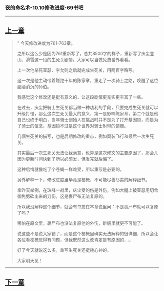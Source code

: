 ### 夜的命名术-10.10修改进度-69书吧

--------
[上一章](./8afb511829ec846e58025d2df22429e8.md)
--------


>
>
>
>"
>今天修改进度为761-763章。
>
>之所以这么少是因为761重新写了，总共8500字的样子，重新写了庆尘登山、滑雪这一段的生死关剧情。大家可以当做免费番外看看。
>
>上一次他杀死亚瑟、李允则之后就完成生死关，用两百字略写。
>
>这一次是他主动带着蹉跎十年的陈家章，重走了一次骑士之路，唤醒了这位酗酒消沉的师伯。
>
>我感觉这个修改还是挺有意义的，让这段剧情更充实更丰富了一些。
>
>在过去，庆尘把骑士生死关都当做一种功利的手段，只要完成生死关就可以升级打怪，那么这次生死关最大的意义，第一是影响陈家章，第二个就是他自己也终于明白，当年骑士创始人在挑战时并不是为了打开基因锁，而是为了骑士的信念，基因锁不过是这个世界对骑士附带的馈赠。
>
>几個生死关的描写，也是后期修改的重点，例如翼装飞行和最后一次生死关。
>
>其实最后一次生死关无法让我满意，也算是这次修文的主要原因了，那会儿因为更新时间快到了所以必须发，但发完就后悔了。
>
>这种后悔就像吃了个苍蝇一样难受，所以重写是必要的。
>
>另外解释一下，修改进度里毕竟是梗概，不可能尽善尽美的解释细节。
>
>拿昨天举例，在珠峰一战里，庆尘受的伤是外伤，例如大腿上被亚瑟用切舍御免劈砍出来的刀伤，这是裹尸布无法复原的。
>
>所以我没解释这个细节，就会有书友在本章说里问：不是裹尸布就可以复原了吗？
>
>哪怕在原文里，裹尸布也没法复原他的外伤，新版里就更不可能了。
>
>说这些不是说大家错了，而是这个梗概里确实无法解释的很详细，所以会让各位看梗概觉得有问题，但我既然这么改肯定是有原因的……
>
>好了今天就说这么多，重写生死关还挺耗心神的。
>
>大家明天见！
>
>

--------
[下一章](./5ff3eb276c08a8368df9f715b620d116.md)
--------
